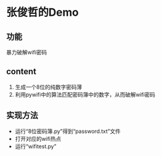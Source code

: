 # 张俊哲的Demo
## 功能
暴力破解wifi密码
## content
1. 生成一个8位的纯数字密码薄
2. 利用pywifi中的算法匹配密码簿中的数字，从而破解wifi密码
## 实现方法
+ 运行“8位密码簿.py”得到“password.txt”文件
+ 打开对应的wifi热点
+ 运行“wifitest.py”
